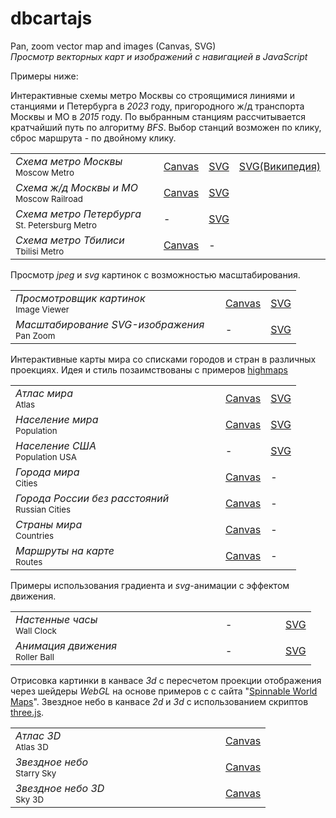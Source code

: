 # dbcartajs

Pan, zoom vector map and images (Canvas, SVG)<br>
*Просмотр векторных карт и изображений с навигацией в JavaScript*

Примеры ниже:

Интерактивные схемы метро Москвы со строящимися линиями и станциями и Петербурга в <i>2023</i> году, 
пригородного ж/д транспорта Москвы и МО в <i>2015</i> году.
По выбранным станциям рассчитывается кратчайший путь по алгоритму <i>BFS</i>.
Выбор станций возможен по клику, сброс маршрута - по двойному клику.

<table>
 <tr>
  <td width="320px"> <i>Схема метро Москвы</i><br><sup>Moscow Metro</sup> </td>
  <td> <a href="https://egaxegax.github.io/dbcartajs/mosmetro.html"> Canvas </a> </td>
  <td> <a href="https://egaxegax.github.io/dbcartajs/svg/mosmetro.html"> SVG </a> </td>
  <td> <a href="https://egaxegax.github.io/dbcartajs/svg/mosmetro2.html"> SVG(Википедия) </a> </td>
 </tr>
 <tr>
  <td> <i>Схема ж/д Москвы и МО</i><br><sup>Moscow Railroad</sup> </td>
  <td> <a href="https://egaxegax.github.io/dbcartajs/mosrails.html"> Canvas </a> </td>
  <td colspan=2> <a href="https://egaxegax.github.io/dbcartajs/svg/mosrails.html"> SVG </a> </td>
 </tr>
 <tr>
  <td> <i>Схема метро Петербурга</i><br><sup>St. Petersburg Metro</sup> </td>
  <td> - </td>
  <td colspan=2> <a href="https://egaxegax.github.io/dbcartajs/svg/metrospb.html"> SVG </a> </td>
 </tr>
 <tr>
  <td> <i>Схема метро Тбилиси</i><br><sup>Tbilisi Metro</sup> </td>
  <td> <a href="https://egaxegax.github.io/dbcartajs/metro-tbilisi.html"> Canvas </a> </td>
  <td colspan=2> - </td>
 </tr>
</table>

Просмотр *jpeg* и *svg* картинок с возможностью масштабирования.

<table>
 <tr>
  <td width="320px"> <i>Просмотровщик картинок</i><br><sup>Image Viewer</sup> </td>
  <td> <a href="https://egaxegax.github.io/dbcartajs/imgviewer.html"> Canvas </a> </td>
  <td> <a href="https://egaxegax.github.io/dbcartajs/svg/imgviewer.html"> SVG </a> </td>
 </tr>
 <tr>
  <td> <i>Масштабирование SVG-изображения</i><br><sup>Pan Zoom</sup> </td>
  <td> - </td>
  <td> <a href="https://egaxegax.github.io/dbcartajs/svg/panzoom.html"> SVG </a> </td>
 </tr>
</table>

Интерактивные карты мира со списками городов и стран в различных проекциях. 
Идея и стиль позаимствованы с примеров <a href="http://www.highcharts.com/maps/demo">highmaps</a> 

<table>
 <tr>
  <td width="320px"> <i>Атлас мира</i><br><sup>Atlas</sup> </td>
  <td> <a href="https://egaxegax.github.io/dbcartajs/atlas.html"> Canvas </a> </td>
  <td> <a href="https://egaxegax.github.io/dbcartajs/svg/atlas.html"> SVG </a> </td>
 </tr>
 <tr>
  <td> <i>Население мира</i><br><sup>Population</sup> </td>
  <td> <a href="https://egaxegax.github.io/dbcartajs/usemap.html"> Canvas </a> </td>
  <td> <a href="https://egaxegax.github.io/dbcartajs/svg/usemap.html"> SVG </a> </td>
 </tr>
 <tr>
  <td> <i>Население США</i><br><sup>Population USA</sup> </td>
  <td> - </td>
  <td> <a href="https://egaxegax.github.io/dbcartajs/svg/us.html"> SVG </a> </td>
 </tr>
 <tr>
  <td> <i>Города мира</i><br><sup>Cities</sup> </td>
  <td> <a href="https://egaxegax.github.io/dbcartajs/cities.html"> Canvas </a> </td>
  <td> - </td>
 </tr>
 <tr>
  <td> <i>Города России без расстояний</i><br><sup>Russian Cities</sup> </td>
  <td> <a href="https://egaxegax.github.io/dbcartajs/russ.html"> Canvas </a> </td>
  <td> - </td>
 </tr>
 <tr>
  <td> <i>Страны мира</i><br><sup>Countries</sup> </td>
  <td> <a href="https://egaxegax.github.io/dbcartajs/countries.html"> Canvas </a> </td>
  <td> - </td>
 </tr>
 <tr>
  <td> <i>Маршруты на карте</i><br><sup>Routes</sup> </td>
  <td> <a href="https://egaxegax.github.io/dbcartajs/merc.html"> Canvas </a> </td>
  <td> - </td>
 </tr>
</table>

Примеры использования градиента и *svg*-анимации с эффектом движения.

<table>
 <tr>
  <td width="320px"> <i>Настенные часы</i><br><sup>Wall Clock</sup> </td>
  <td> - </td>
  <td> <a href="https://egaxegax.github.io/dbcartajs/svg/clock.html"> SVG </a> </td>
 </tr>
 <tr>
  <td> <i>Анимация движения</i><br><sup>Roller Ball</sup> </td>
  <td width="80px"> - </td>
  <td> <a href="https://egaxegax.github.io/dbcartajs/svg/rollerball.html"> SVG </a> </td>
 </tr>
</table>

Отрисовка картинки в канвасе <i>3d</i> с пересчетом проекции отображения через шейдеры <i>WebGL</i> на основе примеров с с сайта "<a href="http://vcg.isti.cnr.it/~tarini/spinnableworldmaps/">Spinnable World Maps</a>". 
Звездное небо в канвасе <i>2d</i> и <i>3d</i> с использованием скриптов <a href="https://github.com/mrdoob/three.js">three.js</a>.

<table>
 <tr>
  <td width="320px"> <i>Атлас 3D</i><br><sup>Atlas 3D</sup> </td>
  <td> <a href="https://egaxegax.github.io/dbcartajs/map3d.html"> Canvas </a> </td>
 </tr>
 <tr>
  <td> <i>Звездное небо</i><br><sup>Starry Sky</sup> </td>
  <td> <a href="https://egaxegax.github.io/dbcartajs/starry.html"> Canvas </a> </td>
 </tr>
 <tr>
  <td> <i>Звездное небо 3D</i><br><sup>Sky 3D</sup> </td>
  <td> <a href="https://egaxegax.github.io/dbcartajs/sky3d.html"> Canvas </a> </td>
 </tr>
</table>
